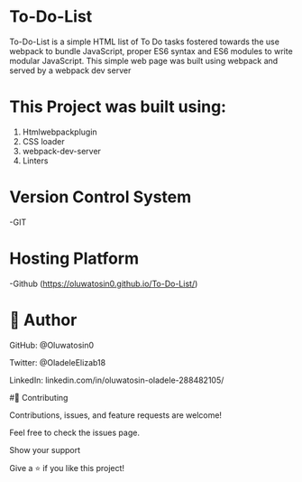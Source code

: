 # To-Do-List

To-Do-List is a simple HTML list of To Do tasks fostered towards the use webpack to bundle JavaScript, proper ES6 syntax and ES6 modules to write modular JavaScript.
This simple web page was built using webpack and served by a webpack dev server


# This Project was built using:
1) Htmlwebpackplugin
2) CSS loader
3) webpack-dev-server
4) Linters


# Version Control System
-GIT

# Hosting Platform
-Github (https://oluwatosin0.github.io/To-Do-List/)

                         

# 👤 Author

GitHub: @Oluwatosin0

Twitter: @OladeleElizab18

LinkedIn: linkedin.com/in/oluwatosin-oladele-288482105/

#🤝 Contributing

Contributions, issues, and feature requests are welcome!

Feel free to check the issues page.

Show your support

Give a ⭐️ if you like this project!
